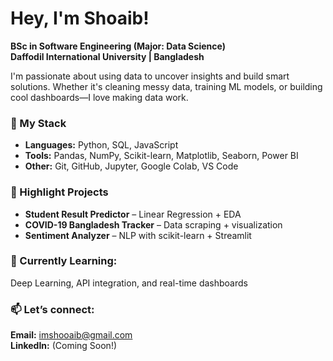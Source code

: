 # Hey, I'm Shoaib!

**BSc in Software Engineering (Major: Data Science)**  
**Daffodil International University | Bangladesh**

I'm passionate about using data to uncover insights and build smart solutions. Whether it's cleaning messy data, training ML models, or building cool dashboards—I love making data work.

### 🚀 My Stack
- **Languages:** Python, SQL, JavaScript
- **Tools:** Pandas, NumPy, Scikit-learn, Matplotlib, Seaborn, Power BI
- **Other:** Git, GitHub, Jupyter, Google Colab, VS Code

### 📌 Highlight Projects
- **Student Result Predictor** – Linear Regression + EDA
- **COVID-19 Bangladesh Tracker** – Data scraping + visualization
- **Sentiment Analyzer** – NLP with scikit-learn + Streamlit

### 🌱 Currently Learning:
Deep Learning, API integration, and real-time dashboards

### 📫 Let’s connect:
**Email:** imshooaib@gmail.com  
**LinkedIn:** (Coming Soon!)
<!--
**imshooaib/imshooaib** is a ✨ _special_ ✨ repository because its `README.md` (this file) appears on your GitHub profile.

Here are some ideas to get you started:

- 🔭 I’m currently working on ...
- 🌱 I’m currently learning ...
- 👯 I’m looking to collaborate on ...
- 🤔 I’m looking for help with ...
- 💬 Ask me about ...
- 📫 How to reach me: ...
- 😄 Pronouns: ...
- ⚡ Fun fact: ...
-->
